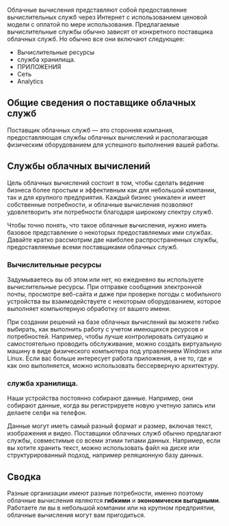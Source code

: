 Облачные вычисления представляют собой предоставление вычислительных служб через Интернет с использованием ценовой модели с оплатой по мере использования. Предлагаемые вычислительные службы обычно зависят от конкретного поставщика облачных служб. Но обычно все они включают следующее:

- Вычислительные ресурсы
- служба хранилища.
- ПРИЛОЖЕНИЯ
- Сеть
- Analytics

## <a name="what-is-a-cloud-provider"></a>Общие сведения о поставщике облачных служб

Поставщик облачных служб — это сторонняя компания, предоставляющая службы облачных вычислений и располагающая физическим оборудованием для успешного выполнения вашей работы.

## <a name="cloud-computing-services"></a>Службы облачных вычислений

Цель облачных вычислений состоит в том, чтобы сделать ведение бизнеса более простым и эффективным как для небольшой компании, так и для крупного предприятия. Каждый бизнес уникален и имеет собственные потребности, и облачные вычисления позволяют удовлетворить эти потребности благодаря широкому спектру служб.

Чтобы точно понять, что такое облачные вычисления, нужно иметь базовое представление о некоторых предоставляемых ими службах. Давайте кратко рассмотрим две наиболее распространенных службы, предоставляемые всеми поставщиками облачных служб.

### <a name="compute-power"></a>Вычислительные ресурсы

Задумываетесь вы об этом или нет, но ежедневно вы используете вычислительные ресурсы. При отправке сообщения электронной почты, просмотре веб-сайта и даже при проверке погоды с мобильного устройства вы взаимодействуете с некоторым оборудованием, которое выполняет компьютерную обработку от вашего имени. 

При создании решений на базе облачных вычислений вы можете гибко выбирать, как выполнить работу с учетом имеющихся ресурсов и потребностей. Например, чтобы лучше контролировать ситуацию и самостоятельно проводить обслуживание, можно создать виртуальную машину в виде физического компьютера под управлением Windows или Linux. Если вас больше интересует работа приложения, а не то, где и как оно выполняется, можно использовать бессерверную архитектуру.

### <a name="storage"></a>служба хранилища.

Наши устройства постоянно собирают данные. Например, они собирают данные, когда вы регистрируете новую учетную запись или делаете селфи на телефон.

Данные могут иметь самый разный формат и размер, включая текст, изображения и видео. Поставщики облачных служб обычно предлагают службы, совместимые со всеми этими типами данных. Например, если вы хотите хранить текст, можно использовать файл на диске или структурированный подход, например реляционную базу данных.

## <a name="summary"></a>Сводка

Разные организации имеют разные потребности, именно поэтому облачные вычисления являются **гибкими** и **экономически выгодными**. Работаете ли вы в небольшой компании или на крупном предприятии, облачные вычисления могут вам пригодиться.


